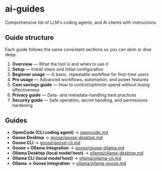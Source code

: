 # ai-guides
Comprehensive list of LLM's coding agents, and AI clients with instructions. 

## Guide structure
Each guide follows the same consistent sections so you can skim or dive deep:

1. **Overview** — What the tool is and when to use it
2. **Setup** — Install steps and initial configuration
3. **Beginner usage** — A basic, repeatable workflow for first-time users
4. **Pro usage** — Advanced workflows, automation, and power features
5. **Cost savings guide** — How to control/optimize spend without losing effectiveness
6. **Privacy guide** — Data- and metadata-handling best practices
7. **Security guide** — Safe operation, secret handling, and permissions hardening

## Guides
- **OpenCode (CLI coding agent)** → [opencode.md](./opencode.md)
- **Goose Desktop** → [goose/goose-desktop.md](./goose/goose-desktop.md)
- **Goose CLI** → [goose/goose-cli.md](./goose/goose-cli.md)
- **Goose + Ollama Integration** → [goose/goose-ollama.md](./goose/goose-ollama.md)
- **Ollama Desktop (local model host)** → [ollama/ollama-desktop.md](./ollama/ollama-desktop.md)
- **Ollama CLI (local model host)** → [ollama/ollama-cli.md](./ollama/ollama-cli.md)
- **Ollama → Goose Integration** → [ollama/ollama-goose.md](./ollama/ollama-goose.md)
